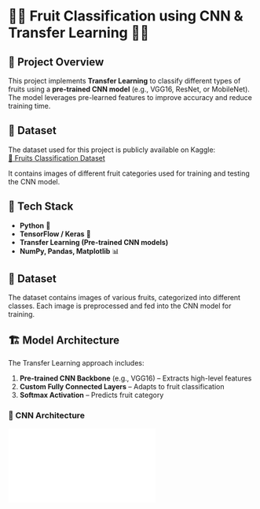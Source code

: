 # 🍎🍌 Fruit Classification using CNN & Transfer Learning 🍊🍇  

## 📌 Project Overview  
This project implements **Transfer Learning** to classify different types of fruits using a **pre-trained CNN model** (e.g., VGG16, ResNet, or MobileNet). The model leverages pre-learned features to improve accuracy and reduce training time.  

## 📂 Dataset  
The dataset used for this project is publicly available on Kaggle:  
[🔗 Fruits Classification Dataset](https://www.kaggle.com/datasets/cheedipavankumar/fruits-classification)  

It contains images of different fruit categories used for training and testing the CNN model.  


## 🚀 Tech Stack  
- **Python** 🐍  
- **TensorFlow / Keras** 🤖  
- **Transfer Learning (Pre-trained CNN models)**  
- **NumPy, Pandas, Matplotlib** 📊  

## 📂 Dataset  
The dataset contains images of various fruits, categorized into different classes. Each image is preprocessed and fed into the CNN model for training.  

## 🏗️ Model Architecture  
The Transfer Learning approach includes:  
1. **Pre-trained CNN Backbone** (e.g., VGG16) – Extracts high-level features  
2. **Custom Fully Connected Layers** – Adapts to fruit classification  
3. **Softmax Activation** – Predicts fruit category  

### 🔹 CNN Architecture  
![CNN Model](README.md)  


